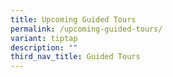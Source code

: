 ```yaml
---
title: Upcoming Guided Tours
permalink: /upcoming-guided-tours/
variant: tiptap
description: ""
third_nav_title: Guided Tours
---
```

